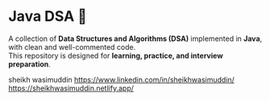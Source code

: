 # Java DSA 🚀

A collection of **Data Structures and Algorithms (DSA)** implemented in **Java**, with clean and well-commented code.  
This repository is designed for **learning, practice, and interview preparation**.

sheikh wasimuddin
https://www.linkedin.com/in/sheikhwasimuddin/
https://sheikhwasimuddin.netlify.app/
